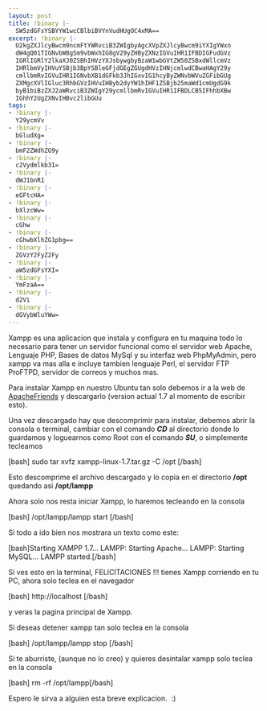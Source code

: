 ```yaml
---
layout: post
title: !binary |-
  SW5zdGFsYSBYYW1wcCBlbiBVYnVudHUgOC4xMA==
excerpt: !binary |-
  U2kgZXJlcyBwcm9ncmFtYWRvciB3ZWIgbyAgcXVpZXJlcyBwcm9iYXIgYWxn
  dW4gQ01TIGNvbW8gSm9vbWxhIG8gV29yZHByZXNzIGVuIHR1IFBDIGFudGVz
  IGRlIGRlY2lkaXJ0ZSBhIHVzYXJsbywgbyBzaW1wbGVtZW50ZSBxdWllcmVz
  IHRlbmVyIHVuYSBjb3BpYSBleGFjdGEgZGUgdHVzIHNjcmlwdCBwaHAgY29y
  cmllbmRvIGVuIHR1IGNvbXB1dGFkb3JhIGxvIG1hcyByZWNvbWVuZGFibGUg
  ZXMgcXVlIGluc3RhbGVzIHVuIHByb2dyYW1hIHF1ZSBjb25maWd1cmUgdG9k
  byB1biBzZXJ2aWRvciB3ZWIgY29ycmllbmRvIGVuIHR1IFBDLCB5IFhhbXBw
  IGhhY2UgZXNvIHBvc2libGUu
tags:
- !binary |-
  Y29ycmVv
- !binary |-
  bGludXg=
- !binary |-
  bmF2ZWdhZG9y
- !binary |-
  c2Vydmlkb3I=
- !binary |-
  dWJ1bnR1
- !binary |-
  eGFtcHA=
- !binary |-
  bXlzcWw=
- !binary |-
  cGhw
- !binary |-
  cGhwbXlhZG1pbg==
- !binary |-
  ZGVzY2FyZ2Fy
- !binary |-
  aW5zdGFsYXI=
- !binary |-
  YmFzaA==
- !binary |-
  d2Vi
- !binary |-
  dGVybWluYWw=
---
```

Xampp es una aplicacion que instala y configura en tu maquina todo lo necesario para tener un servidor funcional como el servidor web Apache, Lenguaje PHP, Bases de datos MySql y su interfaz web PhpMyAdmin, pero xampp va mas alla e incluye tambien lenguaje Perl, el servidor FTP ProFTPD, servidor de correos y muchos mas.

Para instalar Xampp en nuestro Ubuntu tan solo debemos ir a la web de <a title="Web Oficial Xampp" href="http://www.apachefriends.org/en/xampp-linux.html" target="_blank">ApacheFriends</a> y descargarlo (version actual 1.7 al momento de escribir esto).

Una vez descargado hay que descomprimir para instalar, debemos abrir la consola o terminal, cambiar con el comando <strong><em>CD</em></strong> al directorio donde lo guardamos y loguearnos como Root con el comando <strong><em>SU</em></strong>, o simplemente   tecleamos

[bash] sudo tar xvfz xampp-linux-1.7.tar.gz -C /opt [/bash]

Esto descomprime el archivo descargado y lo copia en el directorio <strong>/opt</strong> quedando asi <strong>/opt/lampp</strong>

Ahora solo nos resta iniciar Xampp, lo haremos tecleando en la consola

[bash] /opt/lampp/lampp start [/bash]
<blockquote><tt></tt></blockquote>
<blockquote><tt></tt></blockquote>
Si todo a ido bien nos mostrara un texto como este:

<tt></tt>

[bash]Starting XAMPP 1.7...
LAMPP: Starting Apache...
LAMPP: Starting MySQL...
LAMPP started.[/bash]

<tt></tt>

Si ves esto en la terminal, FELICITACIONES !!! tienes Xampp corriendo en tu PC, ahora solo teclea en el navegador

[bash] http://localhost [/bash]

y veras la pagina principal de Xampp.

Si deseas detener xampp tan solo teclea en la consola

[bash] /opt/lampp/lampp stop [/bash]

Si te aburriste, (aunque no lo creo) y quieres desintalar xampp solo teclea en la consola

[bash] rm -rf /opt/lampp[/bash]
<blockquote><tt></tt></blockquote>
<blockquote><tt></tt></blockquote>
Espero le sirva a alguien esta breve explicacion.  :)
